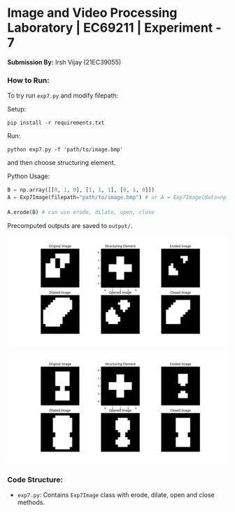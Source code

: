 # Image and Video Processing Laboratory | EC69211 | Experiment - 7
**Submission By:** Irsh Vijay (21EC39055)

### How to Run:
To try run `exp7.py` and modify filepath:

Setup:
```shell
pip install -r requirements.txt
```

Run:
```shell
python exp7.py -f 'path/to/image.bmp'
```
and then choose structuring element. 

Python Usage:
```python
B = np.array([[0, 1, 0], [1, 1, 1], [0, 1, 0]])
A = Exp7Image(filepath="path/to/image.bmp") # or A = Exp7Image(data=np.array())

A.erode(B) # can use erode, dilate, open, close
```

Precomputed outputs are saved to `output/`.

<img src='output/blob.png'></img>

<img src='output/dumbbell.png'></img>

### Code Structure:
- `exp7.py`: Contains `Exp7Image` class with erode, dilate, open and close methods.